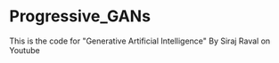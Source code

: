 # Progressive_GANs
This is the code for "Generative Artificial Intelligence" By Siraj Raval on Youtube 
